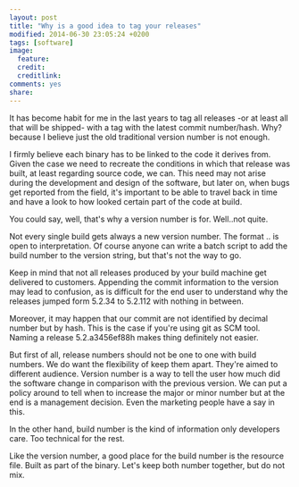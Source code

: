 ```yaml
---
layout: post
title: "Why is a good idea to tag your releases"
modified: 2014-06-30 23:05:24 +0200
tags: [software]
image:
  feature: 
  credit: 
  creditlink: 
comments: yes
share: 
---
```

 
It has become habit for me in the last years to tag all releases -or at least all that will be shipped- with a tag with the latest commit number/hash. Why? because I believe just the old traditional version number is not enough.
 
I firmly believe each binary has to be linked to the code it derives from. Given the case we need to recreate the conditions in which that release was built, at least regarding source code, we can. This need may not arise during the development and design of the software, but later on, when bugs get reported from the field, it's important to be able to travel back in time and have a look to how looked certain part of the code at build.
 
You could say, well, that's why a version number is for. Well..not quite.
 
Not every single build gets always a new version number. The format <mayor number>.<minor number>.<path number> is open to interpretation. Of course anyone can write a batch script to add the build number to the version string, but that's not the way to go.
 
Keep in mind that not all releases produced by your build machine get delivered to customers. Appending the commit information to the version may lead to confusion, as is difficult for the end user to understand why the releases jumped form 5.2.34 to 5.2.112 with nothing in between.
 
Moreover, it may happen that our commit are not identified by decimal number but by hash. This is the case if you're using git as SCM tool. Naming a release 5.2.a3456ef88h makes thing definitely not easier.
 
But first of all, release numbers should not be one to one with build numbers. We do want the flexibility of keep them apart. They're aimed to different audience. Version number is a way to tell the user how much did the software change in comparison with the previous version. We can put a policy around to tell when to increase the major or minor number but at the end is a management decision. Even the marketing people have a say in this.
 
In the other hand, build number is the kind of information only developers care. Too technical for the rest.
 
Like the version number, a good place for the build number is the resource file. Built as part of the binary. Let's keep both number together, but do not mix.
 